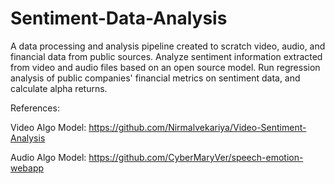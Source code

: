 # Sentiment-Data-Analysis
A data processing and analysis pipeline created to scratch video, audio, and financial data from public sources. Analyze sentiment information extracted from video and audio files based on an open source model. Run regression analysis of public companies' financial metrics on sentiment data, and calculate alpha returns.

References: 

Video Algo Model: https://github.com/Nirmalvekariya/Video-Sentiment-Analysis

Audio Algo Model: https://github.com/CyberMaryVer/speech-emotion-webapp
